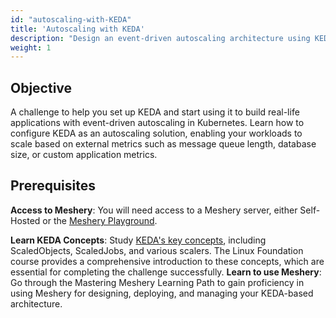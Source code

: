 ```yaml
---
id: "autoscaling-with-KEDA"
title: 'Autoscaling with KEDA'
description: "Design an event-driven autoscaling architecture using KEDA."
weight: 1
---
```


## Objective

A challenge to help you set up KEDA and start using it to build real-life applications with event-driven autoscaling in Kubernetes. Learn how to configure KEDA as an autoscaling solution, enabling your workloads to scale based on external metrics such as message queue length, database size, or custom application metrics.

## Prerequisites

**Access to Meshery**:
You will need access to a Meshery server, either Self-Hosted or the [Meshery Playground](https://playground.meshery.io/).

**Learn KEDA Concepts**: Study [KEDA's key concepts](https://trainingportal.linuxfoundation.org/learn/course/scaling-cloud-native-applications-with-keda-lfel1014/course-introduction/course-information?page=1), including ScaledObjects, ScaledJobs, and various scalers. The Linux Foundation course provides a comprehensive introduction to these concepts, which are essential for completing the challenge successfully.
**Learn to use Meshery**: Go through the Mastering Meshery Learning Path to gain proficiency in using Meshery for designing, deploying, and managing your KEDA-based architecture.
